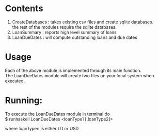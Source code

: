 Contents
=========

1. CreateDatabases : takes existing csv files and create sqlite databases.  
   the rest of the modules require the sqlite databases.
2. LoanSummary : reports high level summary of loans  
3. LoanDueDates : will compute outstanding loans and due dates

Usage
=====
Each of the above module is implemented through its main function.  
The LoanDueDates module will create two files on your local system when executed.

Running:
=======
To execute the LoanDueDates module in terminal do  
$ runhaskell LoanDueDates <loanType1 [,loanType2]>

where loanTypen is either LD or USD

